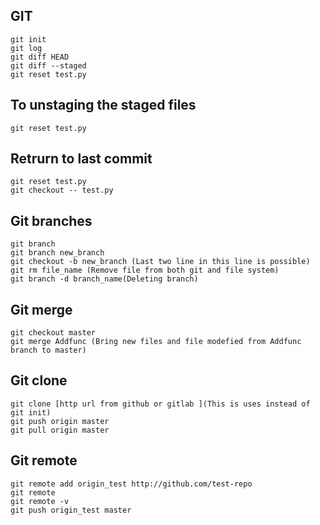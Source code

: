 ## GIT


```
git init
git log
git diff HEAD
git diff --staged
git reset test.py
```

## To unstaging the staged files
```
git reset test.py
```

## Retrurn to last commit
```
git reset test.py
git checkout -- test.py
```

## Git branches
```
git branch
git branch new_branch
git checkout -b new_branch (Last two line in this line is possible)
git rm file_name (Remove file from both git and file system)
git branch -d branch_name(Deleting branch)
```

## Git merge
```
git checkout master
git merge Addfunc (Bring new files and file modefied from Addfunc branch to master)
```

## Git clone
```
git clone [http url from github or gitlab ](This is uses instead of git init)
git push origin master
git pull origin master
```

## Git remote
```
git remote add origin_test http://github.com/test-repo
git remote
git remote -v
git push origin_test master
```



































